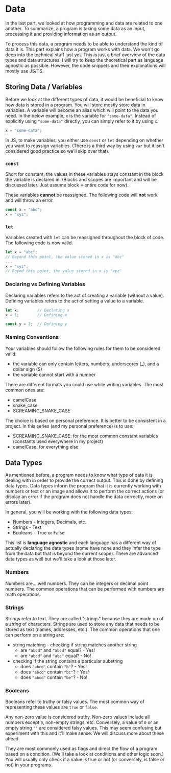 # Data

In the last part, we looked at how programming and data are related to one another. To summarize, a program is taking some data as an input, processing it and providing information as an output.

To process this data, a program needs to be able to understand the kind of data it is. This part explains how a program works with data. We won't go deep into the technical stuff just yet. This is just a brief overview of the data types and data structures. I will try to keep the theoretical part as language agnostic as possible. However, the code snippets and their explanations will mostly use JS/TS.

## Storing Data / Variables

Before we look at the different types of data, it would be beneficial to know how data is stored in a program. You will store mostly store data in variables. A variable will become an alias which will point to the data you need. In the below example, `x` is the variable for `"some-data"`. Instead of explicitly using `"some-data"` directly, you can simply refer to it by using `x`.

```ts
x = "some-data";
```

In JS, to make variables, you either use `const` or `let` depending on whether you want to reassign variables. (There is a third way by using `var` but it isn't considered good practice so we'll skip over that).

### `const`

Short for constant, the values in these variables stays constant in the block the variable is declared in. (Blocks and scopes are important and will be discussed later. Just assume block = entire code for now).

These variables **cannot** be reassigned. The following code will **not** work and will throw an error.

```ts
const x = "abc";
x = "xyz";
```

### `let`

Variables created with `let` can be reassigned throughout the block of code. The following code is now valid.

```ts
let x = "abc";
// Beyond this point, the value stored in x is "abc"
...
x = "xyz";
// Beynd this point, the value stored in x is "xyz"
```

### Declaring vs Defining Variables

Declaring variables refers to the act of creating a variable (without a value).
Defining variables refers to the act of setting a value to a variable.

```ts
let x;        // Declaring x
x = 1;        // Defining x

const y = 2;  // Defining y
```

### Naming Conventions

Your variables should follow the following rules for them to be considered valid:
- the variable can only contain letters, numbers, underscores (_), and a dollar sign ($)
- the variable cannot start with a number

There are different formats you could use while writing variables. The most common ones are:
- camelCase
- snake_case
- SCREAMING_SNAKE_CASE

The choice is based on personal preference. It is better to be consistent in a project. In this series (and my personal preference) is to use:
- SCREAMING_SNAKE_CASE: for the most common constant variables (constants used everywhere in my project)
- camelCase: for everything else


## Data Types

As mentioned before, a program needs to know what type of data it is dealing with in order to provide the correct output. This is done by defining data types. Data types inform the program that it is currently working with numbers or text or an image and allows it to perform the correct actions (or display an error if the program does not handle the data correctly, more on errors later).

In general, you will be working with the following data types:
- Numbers - Integers, Decimals, etc.
- Strings - Text 
- Booleans - True or False

This list is **language agnostic** and each language has a different way of actually declaring the data types (some have none and they infer the type from the data but that is beyond the current scope). There are advanced data types as well but we'll take a look at those later.

### Numbers

Numbers are... well numbers. They can be integers or decimal point numbers. The common operations that can be performed with numbers are math operations.

### Strings

Strings refer to text. They are called "strings" because they are made up of a *string* of characters. Strings are used to store any data that needs to be stored as text (names, addresses, etc.). The common operations that one can perform on a string are:

- string matching - checking if string matches another string
  - are `"abcd"` and `"abcd"` equal? - Yes!
  - are `"abcd"` and `"abc"` equal? - No!
- checking if the string contains a particular substring 
  - does `"abcd"` contain `"b"`? - Yes!
  - does `"abcd"` contain `"bc"`? - Yes!
  - does `"abcd"` contain `"be"`? - No!

### Booleans

Booleans refer to truthy or falsy values. The most common way of representing these values are `true` or `false`. 

Any non-zero value is considered truthy. Non-zero values include all numbers except `0`, non-empty strings, etc. Conversely, a value of `0` or an empty string `""` are considered falsy values. This may seem confusing but experiment with this and it'll make sense. We will discuss more about these ahead.

They are most commonly used as flags and direct the flow of a program based on a condition. (We'll take a look at conditions and other logic soon.)
You will usually only check if a value is true or not (or conversely, is false or not) in your programs.